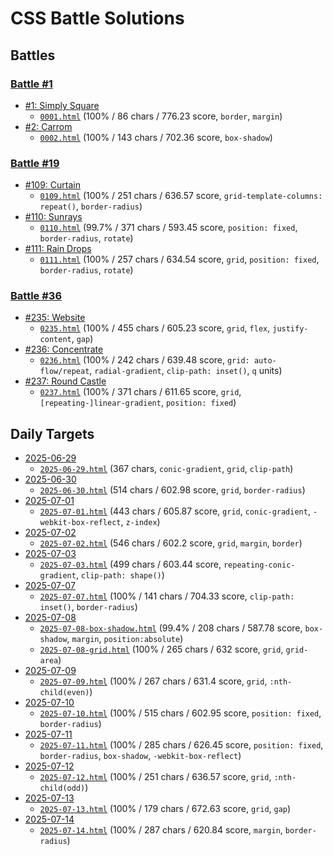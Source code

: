# CSS Battle Solutions

## Battles

### [Battle #1](https://cssbattle.dev/battle/1)

- [#1: Simply Square](https://cssbattle.dev/play/1)
  - [`0001.html`](./0001.html) (100% / 86 chars / 776.23 score, `border`, `margin`)
- [#2: Carrom](https://cssbattle.dev/play/2)
  - [`0002.html`](./0002.html) (100% / 143 chars / 702.36 score, `box-shadow`)

### [Battle #19](https://cssbattle.dev/battle/19)

- [#109: Curtain](https://cssbattle.dev/play/109)
  - [`0109.html`](./0109.html) (100% / 251 chars / 636.57 score, `grid-template-columns: repeat()`, `border-radius`)
- [#110: Sunrays](https://cssbattle.dev/play/110)
  - [`0110.html`](./0110.html) (99.7% / 371 chars / 593.45 score, `position: fixed`, `border-radius`, `rotate`)
- [#111: Rain Drops](https://cssbattle.dev/play/111)
  - [`0111.html`](./0111.html) (100% / 257 chars / 634.54 score, `grid`, `position: fixed`, `border-radius`, `rotate`)

### [Battle #36](https://cssbattle.dev/battle/36)

- [#235: Website](https://cssbattle.dev/play/235)
  - [`0235.html`](./0235.html) (100% / 455 chars / 605.23 score, `grid`, `flex`, `justify-content`, `gap`)
- [#236: Concentrate](https://cssbattle.dev/play/236)
  - [`0236.html`](./0236.html) (100% / 242 chars / 639.48 score, `grid: auto-flow/repeat`, `radial-gradient`, `clip-path: inset()`, `q` units)
- [#237: Round Castle](https://cssbattle.dev/play/237)
  - [`0237.html`](./0237.html) (100% / 371 chars / 611.65 score, `grid`, `[repeating-]linear-gradient`, `position: fixed`)

## Daily Targets

- [2025-06-29](https://cssbattle.dev/play/nJyGqyDaZqTbG2DG8qrC)
  - [`2025-06-29.html`](./2025-06-29.html) (367 chars, `conic-gradient`, `grid`, `clip-path`)
- [2025-06-30](https://cssbattle.dev/play/MDtNGE9Sev1z7Xa6QL0s)
  - [`2025-06-30.html`](./2025-06-30.html) (514 chars / 602.98 score, `grid`, `border-radius`)
- [2025-07-01](https://cssbattle.dev/play/EcElU81kiG5yf5xLUxlX)
  - [`2025-07-01.html`](./2025-07-01.html) (443 chars / 605.87 score, `grid`, `conic-gradient`, `-webkit-box-reflect`, `z-index`)
- [2025-07-02](https://cssbattle.dev/play/qoEpGLPxUTEkKY6uWqNX)
  - [`2025-07-02.html`](./2025-07-02.html) (546 chars / 602.2 score, `grid`, `margin`, `border`)
- [2025-07-03](https://cssbattle.dev/play/qoEpGLPxUTEkKY6uWqNX)
  - [`2025-07-03.html`](./2025-07-03.html) (499 chars / 603.44 score, `repeating-conic-gradient`, `clip-path: shape()`)
- [2025-07-07](https://cssbattle.dev/play/OUbgAQQpf5Yj5uNzu4lB)
  - [`2025-07-07.html`](./2025-07-07.html) (100% / 141 chars / 704.33 score, `clip-path: inset()`, `border-radius`)
- [2025-07-08](https://cssbattle.dev/play/jqh9M1Oh1Op5Mrl02Dq9)
  - [`2025-07-08-box-shadow.html`](./2025-07-08-box-shadow.html) (99.4% / 208 chars / 587.78 score, `box-shadow`, `margin`, `position:absolute`)
  - [`2025-07-08-grid.html`](./2025-07-08-grid.html) (100% / 265 chars / 632 score, `grid`, `grid-area`)
- [2025-07-09](https://cssbattle.dev/play/jj7YQvOtHuqRHcnRxYls)
  - [`2025-07-09.html`](./2025-07-09.html) (100% / 267 chars / 631.4 score, `grid`, `:nth-child(even)`)
- [2025-07-10](https://cssbattle.dev/play/lE3H9aNN7mjyxaUAm7Ij)
  - [`2025-07-10.html`](./2025-07-10.html) (100% / 515 chars / 602.95 score, `position: fixed`, `border-radius`)
- [2025-07-11](https://cssbattle.dev/play/gBbQiWv1sfQdxJhkFrFY)
  - [`2025-07-11.html`](./2025-07-11.html) (100% / 285 chars / 626.45 score, `position: fixed`, `border-radius`, `box-shadow`, `-webkit-box-reflect`)
- [2025-07-12](https://cssbattle.dev/play/zGV15jqNGthtIZSLT0KV)
  - [`2025-07-12.html`](./2025-07-12.html) (100% / 251 chars / 636.57 score, `grid`, `:nth-child(odd)`)
- [2025-07-13](https://cssbattle.dev/play/4K1nE3mlF0aqtgqqb2cE)
  - [`2025-07-13.html`](./2025-07-13.html) (100% / 179 chars / 672.63 score, `grid`, `gap`)
- [2025-07-14](https://cssbattle.dev/play/mQBoj1aRRGKFdqIMHsbz)
  - [`2025-07-14.html`](./2025-07-14.html) (100% / 287 chars / 620.84 score, `margin`, `border-radius`)
